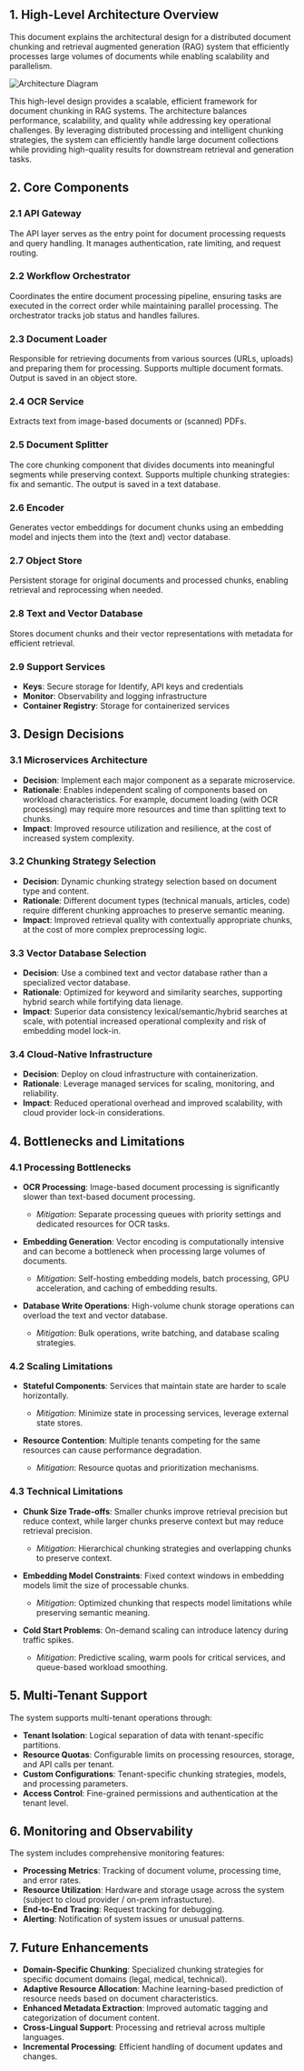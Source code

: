 ## 1. High-Level Architecture Overview

This document explains the architectural design for a distributed document chunking and retrieval augmented generation (RAG) system that efficiently processes large volumes of documents while enabling scalability and parallelism.

![Architecture Diagram](https://github.com/ptbdnr/rag/blob/main/static/hld.mermaid.png)

This high-level design provides a scalable, efficient framework for document chunking in RAG systems. The architecture balances performance, scalability, and quality while addressing key operational challenges. By leveraging distributed processing and intelligent chunking strategies, the system can efficiently handle large document collections while providing high-quality results for downstream retrieval and generation tasks.

## 2. Core Components

### 2.1 API Gateway
The API layer serves as the entry point for document processing requests and query handling. It manages authentication, rate limiting, and request routing.

### 2.2 Workflow Orchestrator
Coordinates the entire document processing pipeline, ensuring tasks are executed in the correct order while maintaining parallel processing. The orchestrator tracks job status and handles failures.

### 2.3 Document Loader
Responsible for retrieving documents from various sources (URLs, uploads) and preparing them for processing. Supports multiple document formats. Output is saved in an object store.

### 2.4 OCR Service
Extracts text from image-based documents or (scanned) PDFs.

### 2.5 Document Splitter
The core chunking component that divides documents into meaningful segments while preserving context. Supports multiple chunking strategies: fix and semantic. The output is saved in a text database.

### 2.6 Encoder
Generates vector embeddings for document chunks using an embedding model and injects them into the (text and) vector database.

### 2.7 Object Store
Persistent storage for original documents and processed chunks, enabling retrieval and reprocessing when needed.

### 2.8 Text and Vector Database
Stores document chunks and their vector representations with metadata for efficient retrieval.

### 2.9 Support Services
- **Keys**: Secure storage for Identify, API keys and credentials
- **Monitor**: Observability and logging infrastructure
- **Container Registry**: Storage for containerized services

## 3. Design Decisions

### 3.1 Microservices Architecture
- **Decision**: Implement each major component as a separate microservice.
- **Rationale**: Enables independent scaling of components based on workload characteristics. For example, document loading (with OCR processing) may require more resources and time than splitting text to chunks.
- **Impact**: Improved resource utilization and resilience, at the cost of increased system complexity.

### 3.2 Chunking Strategy Selection
- **Decision**: Dynamic chunking strategy selection based on document type and content.
- **Rationale**: Different document types (technical manuals, articles, code) require different chunking approaches to preserve semantic meaning.
- **Impact**: Improved retrieval quality with contextually appropriate chunks, at the cost of more complex preprocessing logic.

### 3.3 Vector Database Selection
- **Decision**: Use a combined text and vector database rather than a specialized vector database.
- **Rationale**: Optimized for keyword and similarity searches, supporting hybrid search while fortifying data lienage.
- **Impact**: Superior data consistency lexical/semantic/hybrid searches at scale, with potential increased operational complexity and risk of embedding model lock-in.

### 3.4 Cloud-Native Infrastructure
- **Decision**: Deploy on cloud infrastructure with containerization.
- **Rationale**: Leverage managed services for scaling, monitoring, and reliability.
- **Impact**: Reduced operational overhead and improved scalability, with cloud provider lock-in considerations.

## 4. Bottlenecks and Limitations

### 4.1 Processing Bottlenecks

- **OCR Processing**: Image-based document processing is significantly slower than text-based document processing.
  - *Mitigation*: Separate processing queues with priority settings and dedicated resources for OCR tasks.

- **Embedding Generation**: Vector encoding is computationally intensive and can become a bottleneck when processing large volumes of documents.
  - *Mitigation*: Self-hosting embedding models, batch processing, GPU acceleration, and caching of embedding results.

- **Database Write Operations**: High-volume chunk storage operations can overload the text and vector database.
  - *Mitigation*: Bulk operations, write batching, and database scaling strategies.

### 4.2 Scaling Limitations

- **Stateful Components**: Services that maintain state are harder to scale horizontally.
  - *Mitigation*: Minimize state in processing services, leverage external state stores.

- **Resource Contention**: Multiple tenants competing for the same resources can cause performance degradation.
  - *Mitigation*: Resource quotas and prioritization mechanisms.

### 4.3 Technical Limitations

- **Chunk Size Trade-offs**: Smaller chunks improve retrieval precision but reduce context, while larger chunks preserve context but may reduce retrieval precision.
  - *Mitigation*: Hierarchical chunking strategies and overlapping chunks to preserve context.

- **Embedding Model Constraints**: Fixed context windows in embedding models limit the size of processable chunks.
  - *Mitigation*: Optimized chunking that respects model limitations while preserving semantic meaning.

- **Cold Start Problems**: On-demand scaling can introduce latency during traffic spikes.
  - *Mitigation*: Predictive scaling, warm pools for critical services, and queue-based workload smoothing.

## 5. Multi-Tenant Support

The system supports multi-tenant operations through:

- **Tenant Isolation**: Logical separation of data with tenant-specific partitions.
- **Resource Quotas**: Configurable limits on processing resources, storage, and API calls per tenant.
- **Custom Configurations**: Tenant-specific chunking strategies, models, and processing parameters.
- **Access Control**: Fine-grained permissions and authentication at the tenant level.

## 6. Monitoring and Observability

The system includes comprehensive monitoring features:

- **Processing Metrics**: Tracking of document volume, processing time, and error rates.
- **Resource Utilization**: Hardware and storage usage across the system (subject to cloud provider / on-prem infrastucture).
- **End-to-End Tracing**: Request tracking for debugging.
- **Alerting**: Notification of system issues or unusual patterns.

## 7. Future Enhancements

- **Domain-Specific Chunking**: Specialized chunking strategies for specific document domains (legal, medical, technical).
- **Adaptive Resource Allocation**: Machine learning-based prediction of resource needs based on document characteristics.
- **Enhanced Metadata Extraction**: Improved automatic tagging and categorization of document content.
- **Cross-Lingual Support**: Processing and retrieval across multiple languages.
- **Incremental Processing**: Efficient handling of document updates and changes.

